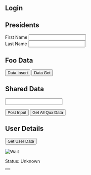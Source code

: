 ## Login

<div class="container">
    <p id="sign-in-status"></p>
    <p id="sign-in"></p>
    <p id="account-details"></p>
</div>

## Presidents
<div class="majorBlock">
  <div>
    <label for="elfFirstName">First Name</label>
    <input type="text" id="elfFirstName" name="elfFirstFirst">
  </div>
  <div>
    <label for="elfLastName">Last Name</label>
    <input type="text" id="elfLastName" name="elfLastName">
  </div>
</div>

## Foo Data

<button id="elfDatabasePush" class="btn btn-default btn-lg">Data Insert</button>
<button id="elfDatabaseGet" class="btn btn-default btn-lg">Data Get</button>

## Shared Data

<div>
  <input type="text" id="userInput" name="userInput">
</div>

<button id="elfInput" class="btn btn-default btn-lg">Post Input</button>
<button id="elfDatabaseGetAllQux" class="btn btn-default btn-lg">Get All Qux Data</button>

<ul id="userInputList">
</ul>

<a class="anchor" id="user-details"></a>
<h2>User Details</h2>
<button id="elfGetCurrentUser" class="btn btn-default btn-lg">Get User Data</button>

<div class="container">
  <p id="userName"></p>
  <p id="userEmail"></p>
  <p id="userPhotoUrl"></p>
  <p id="userId"></p>
  <img src="" id="userImg" alt="Wait">
</div>

<div class="container">
    <p>Status: <span id="sign-in-status">Unknown</span></p>
    <button class="btn btn-primary btn-lg" id="sign-in"></button>
    <pre id="account-details"></pre>
</div>

<link type="text/css" rel="stylesheet" href="https://www.gstatic.com/firebasejs/ui/live/1.0/firebase-ui-auth.css" />
<script src="https://www.gstatic.com/firebasejs/ui/live/1.0/firebase-ui-auth.js"></script>
<script src="https://www.gstatic.com/firebasejs/3.5.2/firebase.js"></script>        

<script>
  elfFireStart();
  elfFireInitPage();
</script>
